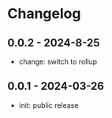 # Changelog

## 0.0.2 - 2024-8-25

-   change: switch to rollup

## 0.0.1 - 2024-03-26

-   init: public release

